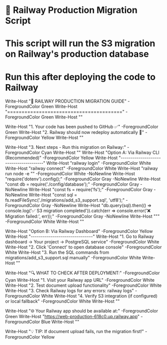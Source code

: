 # 🚀 Railway Production Migration Script

# This script will run the S3 migration on Railway's production database
# Run this after deploying the code to Railway

Write-Host "🔧 RAILWAY PRODUCTION MIGRATION GUIDE" -ForegroundColor Green
Write-Host "========================================" -ForegroundColor Green
Write-Host ""

Write-Host "1. Your code has been pushed to GitHub ✅" -ForegroundColor Green
Write-Host "2. Railway should now redeploy automatically 🔄" -ForegroundColor Yellow
Write-Host ""

Write-Host "3. Next steps - Run this migration on Railway:" -ForegroundColor Cyan
Write-Host ""
Write-Host "Option A: Via Railway CLI (Recommended)" -ForegroundColor Yellow
Write-Host "---------------------------------------"
Write-Host "railway login" -ForegroundColor White
Write-Host "railway connect" -ForegroundColor White
Write-Host "railway run node -e \"" -ForegroundColor White -NoNewline
Write-Host "require('dotenv').config();" -ForegroundColor Gray -NoNewline
Write-Host "const db = require('./config/database');" -ForegroundColor Gray -NoNewline
Write-Host "const fs = require('fs');" -ForegroundColor Gray -NoNewline
Write-Host "const sql = fs.readFileSync('./migrations/add_s3_support.sql', 'utf8');" -ForegroundColor Gray -NoNewline
Write-Host "db.query(sql).then(() => console.log('✅ S3 migration completed')).catch(err => console.error('❌ Migration failed:', err));" -ForegroundColor Gray -NoNewline
Write-Host "\"" -ForegroundColor White
Write-Host ""

Write-Host "Option B: Via Railway Dashboard" -ForegroundColor Yellow
Write-Host "-------------------------------"
Write-Host "1. Go to Railway dashboard -> Your project -> PostgreSQL service" -ForegroundColor White
Write-Host "2. Click 'Connect' to open database console" -ForegroundColor White
Write-Host "3. Run the SQL commands from migrations/add_s3_support.sql manually" -ForegroundColor White
Write-Host ""

Write-Host "🔍 WHAT TO CHECK AFTER DEPLOYMENT:" -ForegroundColor Cyan
Write-Host "1. Visit your Railway app URL" -ForegroundColor White
Write-Host "2. Test document upload functionality" -ForegroundColor White
Write-Host "3. Check Railway logs for any errors: railway logs" -ForegroundColor White
Write-Host "4. Verify S3 integration (if configured) or local fallback" -ForegroundColor White
Write-Host ""

Write-Host "🌐 Your Railway app should be available at:" -ForegroundColor Green
Write-Host "https://web-production-618c0.up.railway.app" -ForegroundColor Blue
Write-Host ""

Write-Host "💡 TIP: If document upload fails, run the migration first!" -ForegroundColor Yellow
